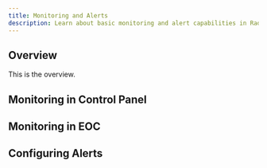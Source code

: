 ```yaml
---
title: Monitoring and Alerts
description: Learn about basic monitoring and alert capabilities in RadiantOne Identity Data Management.
---
```


## Overview

This is the overview.

## Monitoring in Control Panel

## Monitoring in EOC

## Configuring Alerts
